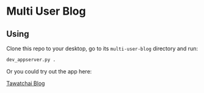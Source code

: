 # Multi User Blog

## Using
Clone this repo to your desktop, go to its `multi-user-blog` directory and run:
```bash
dev_appserver.py .
```

Or you could try out the app here:

[Tawatchai Blog](http://tawatchair-blog.appspot.com/)
